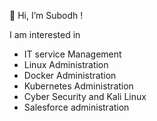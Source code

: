👋 Hi, I’m Subodh !

I am interested in

- IT service Management
- Linux Administration
- Docker Administration
- Kubernetes Administration
- Cyber Security and Kali Linux
- Salesforce administration
